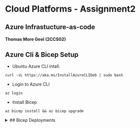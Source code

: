 # Cloud Platforms - Assignment2
## Azure Infrastucture-as-code
#### Thomas More Geel (2CCS02)

## Azure Cli & Bicep Setup

- Ubuntu Azure CLI intall:
```
curl -sL https://aka.ms/InstallAzureCLIDeb | sudo bash
```

- Login to Azure CLI

```
az login
```

- Install Bicep
```
az bicep install && az bicep upgrade
```

<details>
<summary> ## Bicep Deployments</summary>
### Create recource group
[resourcegroup.bicep](Bicep/tests/resourcegroup.bicep) file in repo

#### Run Deployment:
```
az deployment sub create --template-file resourcegroup.bicep --location eastus
```


### Azure Container Registry
[containerRegistry.bicep](Bicep/tests/containerRegistry.bicep) file in repo

#### Run Deployment:
```
az deployment group create --resource-group Test --template-file containerRegistry.bicep --parameters acrName=assignment2
```

#### Push image to registry (Azure CLI)
1. Login to registry
```
az acr login --name [ACR NAME]
```
2. Build docker file and tag
```
docker tag [DOCKER IMAGE NAME] [FULL LOGIN SERVER NAME]/crud-app:v1
```
3. Push image to registry
```
docker push [IMAGE WITH NEW TAG]
```

</details>